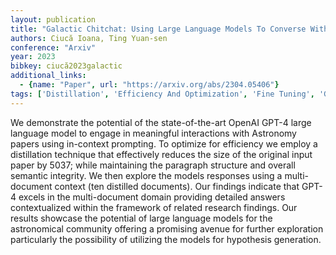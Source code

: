 ```yaml
---
layout: publication
title: "Galactic Chitchat: Using Large Language Models To Converse With Astronomy Literature"
authors: Ciucă Ioana, Ting Yuan-sen
conference: "Arxiv"
year: 2023
bibkey: ciucă2023galactic
additional_links:
  - {name: "Paper", url: "https://arxiv.org/abs/2304.05406"}
tags: ['Distillation', 'Efficiency And Optimization', 'Fine Tuning', 'GPT', 'Model Architecture', 'Prompting', 'RAG', 'Reinforcement Learning', 'Tools']
---
```

We demonstrate the potential of the state-of-the-art OpenAI GPT-4 large language model to engage in meaningful interactions with Astronomy papers using in-context prompting. To optimize for efficiency we employ a distillation technique that effectively reduces the size of the original input paper by 5037; while maintaining the paragraph structure and overall semantic integrity. We then explore the models responses using a multi-document context (ten distilled documents). Our findings indicate that GPT-4 excels in the multi-document domain providing detailed answers contextualized within the framework of related research findings. Our results showcase the potential of large language models for the astronomical community offering a promising avenue for further exploration particularly the possibility of utilizing the models for hypothesis generation.
